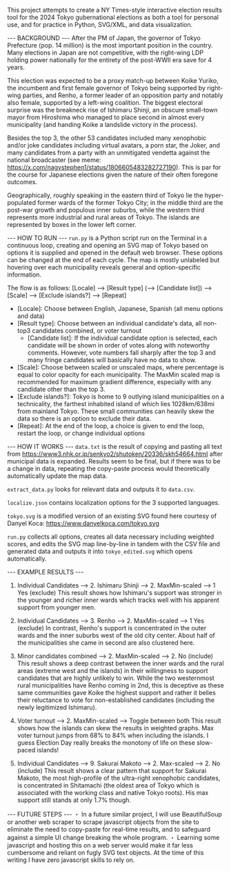 ﻿This project attempts to create a NY Times-style interactive election results tool for the 2024 Tokyo gubernational elections as both a tool for personal use, and for practice in Python, SVG/XML, and data visualization. 


--- BACKGROUND ---
After the PM of Japan, the governor of Tokyo Prefecture (pop. 14 million) is the most important position in the country. Many elections in Japan are not competitive, with the right-wing LDP holding power nationally for the entirety of the post-WWII era save for 4 years.

This election was expected to be a proxy match-up between Koike Yuriko, the incumbent and first female governor of Tokyo being supported by right-wing parties, and Renho, a former leader of an opposition party and notably also female, supported by a left-wing coalition. The biggest electoral surprise was the breakneck rise of Ishimaru Shinji, an obscure small-town mayor from Hiroshima who managed to place second in almost every municipality (and handing Koike a landslide victory in the process). 

Besides the top 3, the other 53 candidates included many xenophobic and/or joke candidates including virtual avatars, a porn star, the Joker, and many candidates from a party with an unmitigated vendetta against the national broadcaster (see meme: https://x.com/nagystephen1/status/1806605483282727190). This is par for the course for Japanese elections given the nature of their often foregone outcomes.

Geographically, roughly speaking in the eastern third of Tokyo lie the hyper-populated former wards of the former Tokyo City; in the middle third are the post-war growth and populous inner suburbs, while the western third represents more industrial and rural areas of Tokyo. The islands are represented by boxes in the lower left corner. 

--- HOW TO RUN ---
`run.py` is a Python script run on the Terminal in a continuous loop, creating and opening an SVG map of Tokyo based on options it is supplied and opened in the default web browser. These options can be changed at the end of each cycle. The map is mostly unlabeled but hovering over each municipality reveals general and option-specific information. 

The flow is as follows:
[Locale]  -->  [Result type]  (-->  [Candidate list])  -->  [Scale]  -->  [Exclude islands?]  -->  [Repeat]

- [Locale]: Choose between English, Japanese, Spanish (all menu options and data)
- [Result type]: Choose between an individual candidate's data, all non-top3 candidates combined, or voter turnout
    - [Candidate list]: If the individual candidate option is selected, each candidate will be shown in order of votes along with noteworthy comments. However, vote numbers fall sharply after the top 3 and many fringe candidates will basically have no data to show. 
- [Scale]: Choose between scaled or unscaled maps, where percentage is equal to color opacity for each municipality. The MaxMin scaled map is recommended for maximum gradient difference, especially with any candidate other than the top 3.
- [Exclude islands?]: Tokyo is home to 9 outlying island municipalities on a technicality, the farthest inhabited island of which lies 1028km/638mi from mainland Tokyo. These small communities can heavily skew the data so there is an option to exclude their data. 
- [Repeat]: At the end of the loop, a choice is given to end the loop, restart the loop, or change individual options


--- HOW IT WORKS ---
`data.txt` is the result of copying and pasting all text from https://www3.nhk.or.jp/senkyo2/shutoken/20336/skh54664.html after municipal data is expanded. Results seem to be final, but if there was to be a change in data, repeating the copy-paste process would theoretically automatically update the map data.

`extract_data.py` looks for relevant data and outputs it to `data.csv`. 

`localize.json` contains localization options for the 3 supported languages.

`tokyo.svg` is a modified version of an existing SVG found here courtesy of Danyel Koca: https://www.danyelkoca.com/tokyo.svg 

`run.py` collects all options, creates all data necessary including weighted scores, and edits the SVG map line-by-line in tandem with the CSV file and generated data and outputs it into `tokyo_edited.svg` which opens automatically. 


--- EXAMPLE RESULTS ---
1. Individual Candidates  -->  2. Ishimaru Shinji  -->  2. MaxMin-scaled  -->  1 Yes (exclude)
This result shows how Ishimaru's support was stronger in the younger and richer inner wards which tracks well with his apparent support from younger men.

1. Individual Candidates  -->  3. Renho  -->  2. MaxMin-scaled  -->  1 Yes (exclude)
In contrast, Renho's support is concentrated in the outer wards and the inner suburbs west of the old city center. About half of the municipalities she came in second are also clustered here.

2. Minor candidates combined  -->  2. MaxMin-scaled  -->  2. No (include)
This result shows a deep contrast between the inner wards and the rural areas (extreme west and the islands) in their willingness to support candidates that are highly unlikely to win. While the two westernmost rural municipalities have Renho coming in 2nd, this is deceptive as these same communities gave Koike the highest support and rather it belies their reluctance to vote for non-established candidates (including the newly legitimized Ishimaru).

3. Voter turnout  -->  2. MaxMin-scaled  -->  Toggle between both
This result shows how the islands can skew the results in weighted graphs. Max voter turnout jumps from 68% to 84% when including the islands. I guess Election Day really breaks the monotony of life on these slow-paced islands! 

1. Individual Candidates  -->  9. Sakurai Makoto  -->  2. Max-scaled  -->  2. No (include)
This result shows a clear pattern that support for Sakurai Makoto, the most high-profile of the ultra-right xenophobic candidates, is concentrated in Shitamachi (the oldest area of Tokyo which is associated with the working class and native Tokyo roots). His max support still stands at only 1.7% though.


--- FUTURE STEPS ---
・ In a future similar project, I will use BeautifulSoup or another web scraper to scrape javascript objects from the site to eliminate the need to copy-paste for real-time results, and to safeguard against a simple UI change breaking the whole program. 
・ Learning some javascript and hosting this on a web server would make it far less cumbersome and reliant on fugly SVG text objects. At the time of this writing I have zero javascript skills to rely on. 
